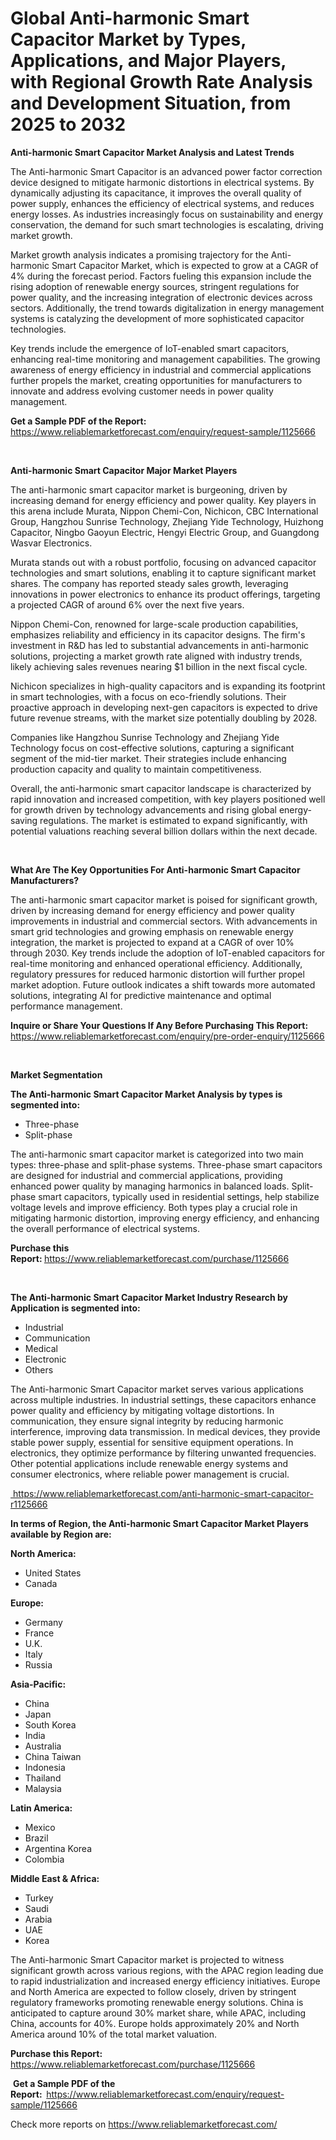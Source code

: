 <p><h1>Global Anti-harmonic Smart Capacitor Market by Types, Applications, and Major Players, with Regional Growth Rate Analysis and Development Situation, from 2025 to 2032</h1></p><p><strong>Anti-harmonic Smart Capacitor Market Analysis and Latest Trends</strong></p>
<p><p>The Anti-harmonic Smart Capacitor is an advanced power factor correction device designed to mitigate harmonic distortions in electrical systems. By dynamically adjusting its capacitance, it improves the overall quality of power supply, enhances the efficiency of electrical systems, and reduces energy losses. As industries increasingly focus on sustainability and energy conservation, the demand for such smart technologies is escalating, driving market growth.</p><p>Market growth analysis indicates a promising trajectory for the Anti-harmonic Smart Capacitor Market, which is expected to grow at a CAGR of 4% during the forecast period. Factors fueling this expansion include the rising adoption of renewable energy sources, stringent regulations for power quality, and the increasing integration of electronic devices across sectors. Additionally, the trend towards digitalization in energy management systems is catalyzing the development of more sophisticated capacitor technologies.</p><p>Key trends include the emergence of IoT-enabled smart capacitors, enhancing real-time monitoring and management capabilities. The growing awareness of energy efficiency in industrial and commercial applications further propels the market, creating opportunities for manufacturers to innovate and address evolving customer needs in power quality management.</p></p>
<p><strong>Get a Sample PDF of the Report:&nbsp;</strong> <a href="https://www.reliablemarketforecast.com/enquiry/request-sample/1125666?utm_campaign=2723&utm_medium=2&utm_source=Github&utm_content=ia&utm_term=11042025&utm_id=anti-harmonic-smart-capacitor">https://www.reliablemarketforecast.com/enquiry/request-sample/1125666</a></p>
<p>&nbsp;</p>
<p><strong>Anti-harmonic Smart Capacitor Major Market Players</strong></p>
<p><p>The anti-harmonic smart capacitor market is burgeoning, driven by increasing demand for energy efficiency and power quality. Key players in this arena include Murata, Nippon Chemi-Con, Nichicon, CBC International Group, Hangzhou Sunrise Technology, Zhejiang Yide Technology, Huizhong Capacitor, Ningbo Gaoyun Electric, Hengyi Electric Group, and Guangdong Wasvar Electronics.</p><p>Murata stands out with a robust portfolio, focusing on advanced capacitor technologies and smart solutions, enabling it to capture significant market shares. The company has reported steady sales growth, leveraging innovations in power electronics to enhance its product offerings, targeting a projected CAGR of around 6% over the next five years.</p><p>Nippon Chemi-Con, renowned for large-scale production capabilities, emphasizes reliability and efficiency in its capacitor designs. The firm's investment in R&D has led to substantial advancements in anti-harmonic solutions, projecting a market growth rate aligned with industry trends, likely achieving sales revenues nearing $1 billion in the next fiscal cycle.</p><p>Nichicon specializes in high-quality capacitors and is expanding its footprint in smart technologies, with a focus on eco-friendly solutions. Their proactive approach in developing next-gen capacitors is expected to drive future revenue streams, with the market size potentially doubling by 2028.</p><p>Companies like Hangzhou Sunrise Technology and Zhejiang Yide Technology focus on cost-effective solutions, capturing a significant segment of the mid-tier market. Their strategies include enhancing production capacity and quality to maintain competitiveness.</p><p>Overall, the anti-harmonic smart capacitor landscape is characterized by rapid innovation and increased competition, with key players positioned well for growth driven by technology advancements and rising global energy-saving regulations. The market is estimated to expand significantly, with potential valuations reaching several billion dollars within the next decade.</p></p>
<p>&nbsp;</p>
<p><strong>What Are The Key Opportunities For Anti-harmonic Smart Capacitor Manufacturers?</strong></p>
<p><p>The anti-harmonic smart capacitor market is poised for significant growth, driven by increasing demand for energy efficiency and power quality improvements in industrial and commercial sectors. With advancements in smart grid technologies and growing emphasis on renewable energy integration, the market is projected to expand at a CAGR of over 10% through 2030. Key trends include the adoption of IoT-enabled capacitors for real-time monitoring and enhanced operational efficiency. Additionally, regulatory pressures for reduced harmonic distortion will further propel market adoption. Future outlook indicates a shift towards more automated solutions, integrating AI for predictive maintenance and optimal performance management.</p></p>
<p><strong>Inquire or Share Your Questions If Any Before Purchasing This Report:</strong> <a href="https://www.reliablemarketforecast.com/enquiry/pre-order-enquiry/1125666?utm_campaign=2723&utm_medium=2&utm_source=Github&utm_content=ia&utm_term=11042025&utm_id=anti-harmonic-smart-capacitor">https://www.reliablemarketforecast.com/enquiry/pre-order-enquiry/1125666</a></p>
<p>&nbsp;</p>
<p><strong>Market Segmentation</strong></p>
<p><strong>The Anti-harmonic Smart Capacitor Market Analysis by types is segmented into:</strong></p>
<p><ul><li>Three-phase</li><li>Split-phase</li></ul></p>
<p><p>The anti-harmonic smart capacitor market is categorized into two main types: three-phase and split-phase systems. Three-phase smart capacitors are designed for industrial and commercial applications, providing enhanced power quality by managing harmonics in balanced loads. Split-phase smart capacitors, typically used in residential settings, help stabilize voltage levels and improve efficiency. Both types play a crucial role in mitigating harmonic distortion, improving energy efficiency, and enhancing the overall performance of electrical systems.</p></p>
<p><strong>Purchase this Report:&nbsp;</strong><a href="https://www.reliablemarketforecast.com/purchase/1125666?utm_campaign=2723&utm_medium=2&utm_source=Github&utm_content=ia&utm_term=11042025&utm_id=anti-harmonic-smart-capacitor">https://www.reliablemarketforecast.com/purchase/1125666</a></p>
<p>&nbsp;</p>
<p><strong>The Anti-harmonic Smart Capacitor Market Industry Research by Application is segmented into:</strong></p>
<p><ul><li>Industrial</li><li>Communication</li><li>Medical</li><li>Electronic</li><li>Others</li></ul></p>
<p><p>The Anti-harmonic Smart Capacitor market serves various applications across multiple industries. In industrial settings, these capacitors enhance power quality and efficiency by mitigating voltage distortions. In communication, they ensure signal integrity by reducing harmonic interference, improving data transmission. In medical devices, they provide stable power supply, essential for sensitive equipment operations. In electronics, they optimize performance by filtering unwanted frequencies. Other potential applications include renewable energy systems and consumer electronics, where reliable power management is crucial.</p></p>
<p><a href="https://www.reliablemarketforecast.com/anti-harmonic-smart-capacitor-r1125666?utm_campaign=2723&utm_medium=2&utm_source=Github&utm_content=ia&utm_term=11042025&utm_id=anti-harmonic-smart-capacitor">&nbsp;https://www.reliablemarketforecast.com/anti-harmonic-smart-capacitor-r1125666</a></p>
<p><strong>In terms of Region, the Anti-harmonic Smart Capacitor Market Players available by Region are:</strong></p>
<p>
    <p> <strong> North America: </strong>
        <ul>
            <li>United States</li>
            <li>Canada</li>
        </ul>
        </p> 
    <p> <strong> Europe: </strong>
        <ul>
            <li>Germany</li>
            <li>France</li>
            <li>U.K.</li>
            <li>Italy</li>
            <li>Russia</li>
        </ul>
        </p> 
    <p> <strong> Asia-Pacific: </strong>
        <ul>
            <li>China</li>
            <li>Japan</li>
            <li>South Korea</li>
            <li>India</li>
            <li>Australia</li>
            <li>China Taiwan</li>
            <li>Indonesia</li>
            <li>Thailand</li>
            <li>Malaysia</li>
        </ul>
        </p> 
    <p> <strong> Latin America: </strong>
        <ul>
            <li>Mexico</li>
            <li>Brazil</li>
            <li>Argentina Korea</li>
            <li>Colombia</li>
        </ul>
        </p> 
    <p> <strong> Middle East & Africa: </strong>
        <ul>
            <li>Turkey</li>
            <li>Saudi</li>
            <li>Arabia</li>
            <li>UAE</li>
            <li>Korea</li>
        </ul>
    </p>
    </p>
<p><p>The Anti-harmonic Smart Capacitor market is projected to witness significant growth across various regions, with the APAC region leading due to rapid industrialization and increased energy efficiency initiatives. Europe and North America are expected to follow closely, driven by stringent regulatory frameworks promoting renewable energy solutions. China is anticipated to capture around 30% market share, while APAC, including China, accounts for 40%. Europe holds approximately 20% and North America around 10% of the total market valuation.</p></p>
<p><strong>Purchase this Report: </strong><a href="https://www.reliablemarketforecast.com/purchase/1125666?utm_campaign=2723&utm_medium=2&utm_source=Github&utm_content=ia&utm_term=11042025&utm_id=anti-harmonic-smart-capacitor">https://www.reliablemarketforecast.com/purchase/1125666</a></p>
<p>&nbsp;<strong>Get a Sample PDF of the Report:&nbsp;&nbsp;</strong><a href="https://www.reliablemarketforecast.com/enquiry/request-sample/1125666?utm_campaign=2723&utm_medium=2&utm_source=Github&utm_content=ia&utm_term=11042025&utm_id=anti-harmonic-smart-capacitor">https://www.reliablemarketforecast.com/enquiry/request-sample/1125666</a></p>
<p><strong></strong></p>
<p>Check more reports on <a href="https://www.reliablemarketforecast.com/?utm_campaign=2723&utm_medium=2&utm_source=Github&utm_content=ia&utm_term=11042025&utm_id=anti-harmonic-smart-capacitor">https://www.reliablemarketforecast.com/</a></p>